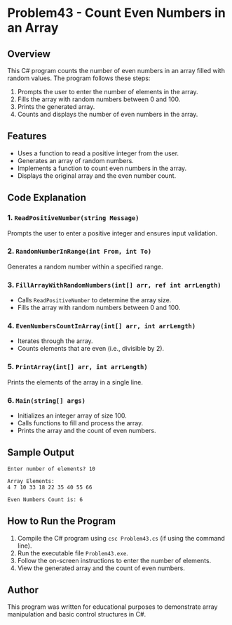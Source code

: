 # Problem43 - Count Even Numbers in an Array

## Overview
This C# program counts the number of even numbers in an array filled with random values. The program follows these steps:

1. Prompts the user to enter the number of elements in the array.
2. Fills the array with random numbers between 0 and 100.
3. Prints the generated array.
4. Counts and displays the number of even numbers in the array.

## Features
- Uses a function to read a positive integer from the user.
- Generates an array of random numbers.
- Implements a function to count even numbers in the array.
- Displays the original array and the even number count.

## Code Explanation

### 1. `ReadPositiveNumber(string Message)`
Prompts the user to enter a positive integer and ensures input validation.

### 2. `RandomNumberInRange(int From, int To)`
Generates a random number within a specified range.

### 3. `FillArrayWithRandomNumbers(int[] arr, ref int arrLength)`
- Calls `ReadPositiveNumber` to determine the array size.
- Fills the array with random numbers between 0 and 100.

### 4. `EvenNumbersCountInArray(int[] arr, int arrLength)`
- Iterates through the array.
- Counts elements that are even (i.e., divisible by 2).

### 5. `PrintArray(int[] arr, int arrLength)`
Prints the elements of the array in a single line.

### 6. `Main(string[] args)`
- Initializes an integer array of size 100.
- Calls functions to fill and process the array.
- Prints the array and the count of even numbers.

## Sample Output
```
Enter number of elements? 10

Array Elements:
4 7 10 33 18 22 35 40 55 66

Even Numbers Count is: 6
```

## How to Run the Program
1. Compile the C# program using `csc Problem43.cs` (if using the command line).
2. Run the executable file `Problem43.exe`.
3. Follow the on-screen instructions to enter the number of elements.
4. View the generated array and the count of even numbers.

## Author
This program was written for educational purposes to demonstrate array manipulation and basic control structures in C#.



